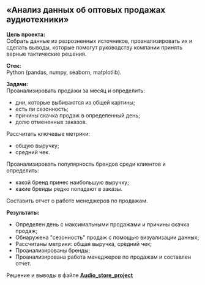 ## «Анализ данных об оптовых продажах аудиотехники»

**Цель проекта:**  
Cобрать данные из разрозненных источников, проанализировать их и сделать выводы, которые помогут руководству компании принять верные тактические решения.  

**Стек:**  
Python (pandas, numpy, seaborn, matplotlib).

**Задачи:**  
Проанализировать продажи за месяц и определить:
- дни, которые выбиваются из общей картины;
- есть ли сезонность;
- причины скачка продаж в определенный день;
- долю отмененных заказов.

Рассчитать ключевые метрики:
- общую выручку;
- средний чек.
  
Проанализировать популярность брендов среди клиентов и определить:
- какой бренд принес наибольшую выручку;
- какие бренды редко попадают в заказы.
  
Составить отчет о работе менеджеров по продажам.

**Результаты:**  
- Определен день с максимальными продажами и причины скачка продаж;  
- Обнаружена "сезонность" продаж с помощью визуализации данных;  
- Рассчитаны метрики: общая выручка, средний чек;
- Проанализированы бренды;
- Проанализирована работа менеджеров по продажам и составлен отчет.  

Решение и выводы в файле **[Audio_store_project](Audio_store_project.ipynb)**
